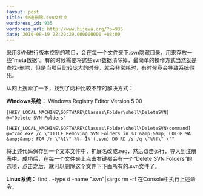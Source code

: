 ```yaml
---
layout: post
title: 快速删除.svn文件夹
wordpress_id: 935
wordpress_url: http://www.hijava.org/?p=935
date: 2010-08-19 22:20:29.000000000 +08:00
---
```

采用SVN进行版本控制的项目，会在每一个文件夹下.svn隐藏目录，用来存放一些“meta数据”。有的时候需要将这些svn数据清除掉，最简单的操作方式当然就是查找-删除，但是当项目比较庞大的时候，就会非常耗时，有时候竟会导致系统假死。

从网上搜索了一下，找到了两种比较不错的解决方式：

<strong>Windows系统：</strong>
	Windows Registry Editor Version 5.00

	[HKEY_LOCAL_MACHINE\SOFTWARE\Classes\Folder\shell\DeleteSVN]
	@="Delete SVN Folders"

	[HKEY_LOCAL_MACHINE\SOFTWARE\Classes\Folder\shell\DeleteSVN\command]
	@="cmd.exe /c \"TITLE Removing SVN Folders in %1 &amp;&amp; COLOR 9A &amp;&amp; FOR /r \"%1\" %%f IN (.svn) DO RD /s /q \"%%f\" \""

将上述代码保存到一个文本文件中，扩展名改成.reg，然后双击运行，导入到注册表中。成功后，在每一个文件夹上点击右键都会有一个“Delete SVN Folders”的选项，点击之后，就可以删除这个文件下下面所有的.svn文件了。

<strong>Linux系统：</strong>
	find . -type d -name ".svn"|xargs rm -rf
在Console中执行上述命令。
